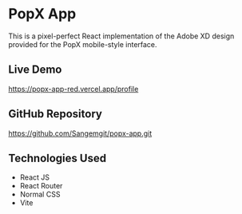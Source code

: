 # PopX App

This is a pixel-perfect React implementation of the Adobe XD design provided for the PopX mobile-style interface.

## Live Demo

https://popx-app-red.vercel.app/profile

## GitHub Repository
https://github.com/Sangemgit/popx-app.git

## Technologies Used

- React JS
- React Router
- Normal CSS
- Vite


